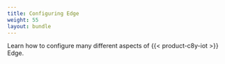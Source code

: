 ```yaml
---
title: Configuring Edge
weight: 55
layout: bundle
---
```


Learn how to configure many different aspects of {{< product-c8y-iot >}} Edge.
